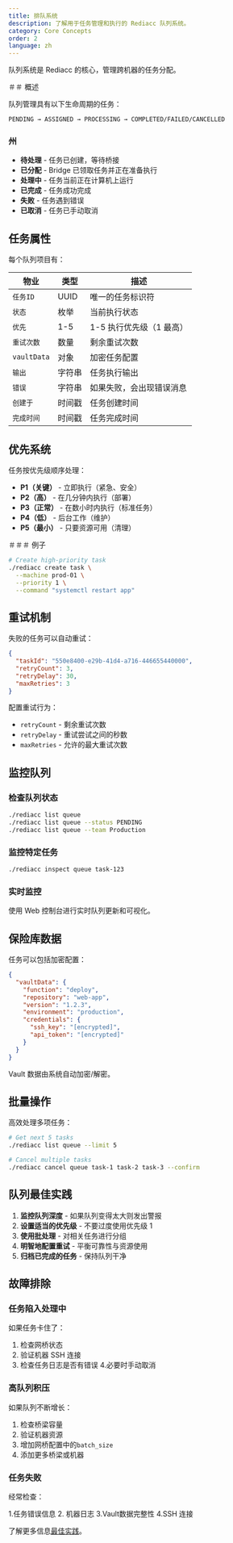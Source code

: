 ```yaml
---
title: 排队系统
description: 了解用于任务管理和执行的 Rediacc 队列系统。
category: Core Concepts
order: 2
language: zh
---
```


队列系统是 Rediacc 的核心，管理跨机器的任务分配。

＃＃ 概述

队列管理具有以下生命周期的任务：

```
PENDING → ASSIGNED → PROCESSING → COMPLETED/FAILED/CANCELLED
```

### 州

- **待处理** - 任务已创建，等待桥接
 - **已分配** - Bridge 已领取任务并正在准备执行
 - **处理中** - 任务当前正在计算机上运行
 - **已完成** - 任务成功完成
 - **失败** - 任务遇到错误
 - **已取消** - 任务已手动取消

## 任务属性

每个队列项目有：

| 物业 | 类型 | 描述 |
 |----------|------|-------------|
 | `任务ID` | UUID | 唯一的任务标识符 |
 | `状态` | 枚举 | 当前执行状态|
 | `优先` | 1-5 | 1-5 执行优先级（1 最高）|
 | `重试次数` | 数量 | 剩余重试次数 |
 | `vaultData` | 对象| 加密任务配置|
 | `输出` | 字符串| 任务执行输出 |
 | `错误` | 字符串| 如果失败，会出现错误消息 |
 | `创建于` | 时间戳| 任务创建时间 |
 | `完成时间` | 时间戳| 任务完成时间|

## 优先系统

任务按优先级顺序处理：

- **P1（关键）** - 立即执行（紧急、安全）
 - **P2（高）** - 在几分钟内执行（部署）
 - **P3（正常）** - 在数小时内执行（标准任务）
 - **P4（低）** - 后台工作（维护）
 - **P5（最小）** - 只要资源可用（清理）

＃＃＃ 例子

```bash
# Create high-priority task
./rediacc create task \
  --machine prod-01 \
  --priority 1 \
  --command "systemctl restart app"
```

## 重试机制

失败的任务可以自动重试：

```json
{
  "taskId": "550e8400-e29b-41d4-a716-446655440000",
  "retryCount": 3,
  "retryDelay": 30,
  "maxRetries": 3
}
```

配置重试行为：

- `retryCount` - 剩余重试次数
 - `retryDelay` - 重试尝试之间的秒数
 - `maxRetries` - 允许的最大重试次数

## 监控队列

### 检查队列状态

```bash
./rediacc list queue
./rediacc list queue --status PENDING
./rediacc list queue --team Production
```

### 监控特定任务

```bash
./rediacc inspect queue task-123
```

### 实时监控

使用 Web 控制台进行实时队列更新和可视化。

## 保险库数据

任务可以包括加密配置：

```json
{
  "vaultData": {
    "function": "deploy",
    "repository": "web-app",
    "version": "1.2.3",
    "environment": "production",
    "credentials": {
      "ssh_key": "[encrypted]",
      "api_token": "[encrypted]"
    }
  }
}
```

Vault 数据由系统自动加密/解密。

## 批量操作

高效处理多项任务：

```bash
# Get next 5 tasks
./rediacc list queue --limit 5

# Cancel multiple tasks
./rediacc cancel queue task-1 task-2 task-3 --confirm
```

## 队列最佳实践

1. **监控队列深度** - 如果队列变得太大则发出警报
 2. **设置适当的优先级** - 不要过度使用优先级 1
 3. **使用批处理** - 对相关任务进行分组
 4. **明智地配置重试** - 平衡可靠性与资源使用
 5. **归档已完成的任务** - 保持队列干净

## 故障排除

### 任务陷入处理中

如果任务卡住了：

1. 检查网桥状态
 2. 验证机器 SSH 连接
 3. 检查任务日志是否有错误
 4.必要时手动取消

### 高队列积压

如果队列不断增长：

1. 检查桥梁容量
 2. 验证机器资源
 3. 增加网桥配置中的`batch_size`
 4. 添加更多桥梁或机器

### 任务失败

经常检查：

1.任务错误信息
 2. 机器日志
 3.Vault数据完整性
 4.SSH 连接

了解更多信息[最佳实践](/blog/distributed-task-management-best-practices)。